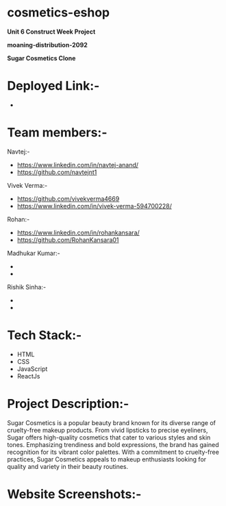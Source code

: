 # cosmetics-eshop

**Unit 6 Construct Week Project**

**moaning-distribution-2092**

**Sugar Cosmetics Clone**

# Deployed Link:-
-

# Team members:-
Navtej:- <br/>
- https://www.linkedin.com/in/navtej-anand/ <br/>
- https://github.com/navtejnt1 <br/>

Vivek Verma:- <br/>
- https://github.com/vivekverma4669 <br/>
- https://www.linkedin.com/in/vivek-verma-594700228/ <br/>

Rohan:- <br/>
- https://www.linkedin.com/in/rohankansara/ <br/>
- https://github.com/RohanKansara01 <br/>

Madhukar Kumar:- <br/>
- <br/>
- <br/>

Rishik Sinha:- <br/>
- <br/>
- <br/>

# Tech Stack:-
- HTML
- CSS
- JavaScript
- ReactJs

# Project Description:-
Sugar Cosmetics is a popular beauty brand known for its diverse range of cruelty-free makeup products. From vivid lipsticks to precise eyeliners, Sugar offers high-quality cosmetics that cater to various styles and skin tones. Emphasizing trendiness and bold expressions, the brand has gained recognition for its vibrant color palettes. With a commitment to cruelty-free practices, Sugar Cosmetics appeals to makeup enthusiasts looking for quality and variety in their beauty routines.

# Website Screenshots:-
